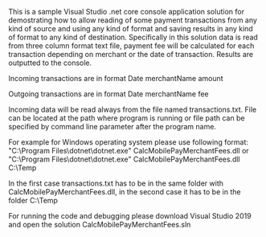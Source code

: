 This is a sample Visual Studio .net core console application solution for demostrating how to allow reading of some payment transactions from any kind of source and using any kind of format and saving results in any kind of format to any kind of destination. 
Specifically in this solution data is read from three column format text file, payment fee will be calculated for each transaction depending on merchant or the date of transaction. Results are outputted to the console.

Incoming transactions are in format 
Date merchantName amount

Outgoing transactions are in format
Date merchantName fee 

Incoming data will be read always from the file named transactions.txt. File can be located at the path where program is running or file path can be specified by command line parameter after the program name.

For example for Windows operating system please use following format:
"C:\Program Files\dotnet\dotnet.exe" CalcMobilePayMerchantFees.dll
or
"C:\Program Files\dotnet\dotnet.exe" CalcMobilePayMerchantFees.dll C:\Temp 

In the first case transactions.txt has to be in the same folder with CalcMobilePayMerchantFees.dll, in the second case it has to be in the folder C:\Temp

For running the code and debugging please download Visual Studio 2019 and open the solution CalcMobilePayMerchantFees.sln